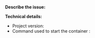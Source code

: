 <!--
Please keep in mind that the GitHub issue tracker is mostly intended for bug reports, feature requests, deployment problems, or other enhancements.

For general usage questions, please refer to other channels listed here: https://github.com/cotect/cotect#support
-->

**Describe the issue:**

<!-- Describe your issue, but please be descriptive! Include screenshots, logs, code or other info to help explain your problem -->

**Technical details:**

- Project version:
- Command used to start the container <!-- e.g. `docker run ...` -->: